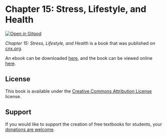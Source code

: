 # Chapter 15: Stress, Lifestyle, and Health

[![Open in Gitpod](https://gitpod.io/button/open-in-gitpod.svg)](https://gitpod.io/from-referrer/)

_Chapter 15: Stress, Lifestyle, and Health_ is a book that was published on [cnx.org](https://cnx.org/).

An ebook can be downloaded [here](https://github.com/cnx-user-books/cnxbook-chapter-15-stress-lifestyle-and-health/releases/latest), and the book can be viewed online [here](https://github.com/cnx-user-books/cnxbook-chapter-15-stress-lifestyle-and-health/releases/latest).

## License
This book is available under the [Creative Commons Attribution License](./LICENSE) license.

## Support
If you would like to support the creation of free textbooks for students, your [donations are welcome](https://riceconnect.rice.edu/donation/support-openstax-banner).
